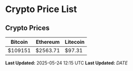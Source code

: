 # Crypto Price List

## Crypto Prices
| Bitcoin | Ethereum | Litecoin |
| ------- | -------- | -------- |
| $109151 | $2563.71 | $97.31 |
**Last Updated:** 2025-05-24 12:15 UTC
**Last Updated:** $DATE$
